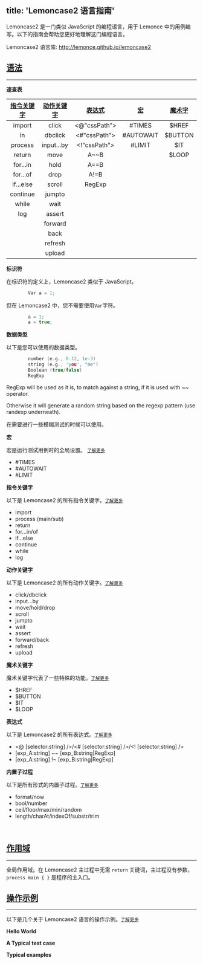 title: 'Lemoncase2 语言指南'
---

Lemoncase2 是一门类似 JavaScript 的编程语言，用于 Lemonce 中的用例编写。以下的指南会帮助您更好地理解这门编程语言。

Lemoncase2 语言库: http://lemonce.github.io/lemoncase2
<br>

## [语法]()
---

**速查表**

|[指令关键字](/zh-cn/docs/lemoncase2/instructionkeyword.html)|[动作关键字](/zh-cn/docs/lemoncase2/actionkeyword.html)|[表达式](/zh-cn/docs/lemoncase2/expression.html) |[宏](/zh-cn/docs/lemoncase2/marco.html)|[魔术字](/zh-cn/docs/lemoncase2/marco.html)
|:--------------:|:---------:|:-----------:|:-------:|:-------:|
|import          |click      |<@"cssPath"> |#TIMES   |$HREF  |
|in              |dbclick    |<#"cssPath"> |#AUTOWAIT|$BUTTON|
|process         |input...by |<!"cssPath"> |#LIMIT   |$IT    |
|return          |move       |A~~B         |         |$LOOP  |
|for...in        |hold       |A==B         |||         
|for...of        |drop       |A!=B         |||         
|if...else       |scroll     |RegExp       |||         
|continue        |jumpto     ||||          
|while           |wait       ||||           
|log             |assert     ||||          
|                |forward    ||||          
|                |back       ||||            
|                |refresh    ||||           
|                |upload     |||||      

**标识符** 

在标识符的定义上，Lemoncase2 类似于 JavaScript。
```C
        Var a = 1;
```
但在 Lemoncase2 中，您不需要使用`Var`字符。

```C
        a = 1;
        a = true;
```

**数据类型**

以下是您可以使用的数据类型。

```C
        number (e.g., 0.12, 1e-3)
        string (e.g., 'you', "me")
        Boolean (true/false)
        RegExp
```

RegExp will be used as it is, to match against a string, if it is used with ~~ operator.

Otherwise it will generate a random string based on the regexp pattern (use randexp underneath).

在需要进行一些模糊测试的时候可以使用。

**宏** 

宏是运行测试用例时的全局设置。 [`了解更多`](zh-cn/docs/lemoncase2/marco.html)
- #TIMES
- #AUTOWAIT
- #LIMIT

**指令关键字**  

以下是 Lemoncase2 的所有指令关键字。[`了解更多`](/zh-cn/docs/lemoncase2/instructionkeyword.html)
- import
- process (main/sub)
- return
- for...in/of
- if...else
- continue
- while
- log

**动作关键字** 

以下是 Lemoncase2 的所有动作关键字。[`了解更多`](/zh-cn/docs/lemoncase2/actionkeyword.html)
- click/dbclick
- input...by
- move/hold/drop
- scroll
- jumpto
- wait
- assert
- forward/back
- refresh
- upload

**魔术关键字**

魔术关键字代表了一些特殊的功能。[`了解更多`](/zh-cn/docs/lemoncase2/marco.html)
- $HREF
- $BUTTON
- $IT
- $LOOP

**表达式** 

以下是 Lemoncase2 的所有表达式。[`了解更多`](/zh-cn/docs/lemoncase2/expression.html)
- <@ [selector:string] />/<# [selector:string] />/<! [selector:string] />
- [exp_A:string] ~~ [exp_B:string|RegExp]
- [exp_A:string] !~ [exp_B:string|RegExp]

**内置子过程** 

以下是所有形式的内置子过程。[`了解更多`](/zh-cn/docs/lemoncase2/subprocess.html)
- format/now
- bool/number
- ceil/floor/max/min/random
- length/charAt/indexOf/substr/trim
<br>

## [作用域]()
---
全局作用域。在 Lemoncase2 主过程中无需 `return` 关键词，主过程没有参数，`process main { }` 是程序的主入口。
<br>

## [操作示例](/zh-cn/docs/lemoncase2/example.html)
---

以下是几个关于 Lemoncase2 语言的操作示例。[`了解更多`](/zh-cn/docs/lemoncase2/example.html)

**Hello World** 

**A Typical test case** 

**Typical examples** 
